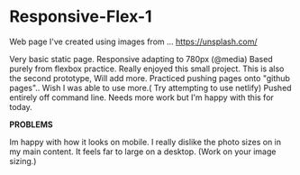 # Responsive-Flex-1

Web page I've created using images from ...
https://unsplash.com/

Very basic static page. 
Responsive adapting to 780px (@media)
Based purely from flexbox practice.
Really enjoyed this small project.
This is also the second prototype,
Will add more. 
Practiced pushing pages onto "github pages".. Wish I was able to use more.( Try attempting to use netlify)
Pushed entirely off command line. 
Needs more work but I'm happy with this for today.


 **PROBLEMS**

Im happy with how it looks on mobile. I really dislike the photo sizes on in my main content. It feels far to large on a desktop.
(Work on your image sizing.)
